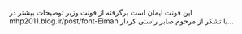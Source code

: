 این فونت ایمان است
برگرفته از فونت وزیر
توضیحات بیشتر در
mhp2011.blog.ir/post/font-Eiman
با تشکر از مرحوم صابر راستی کردار...
